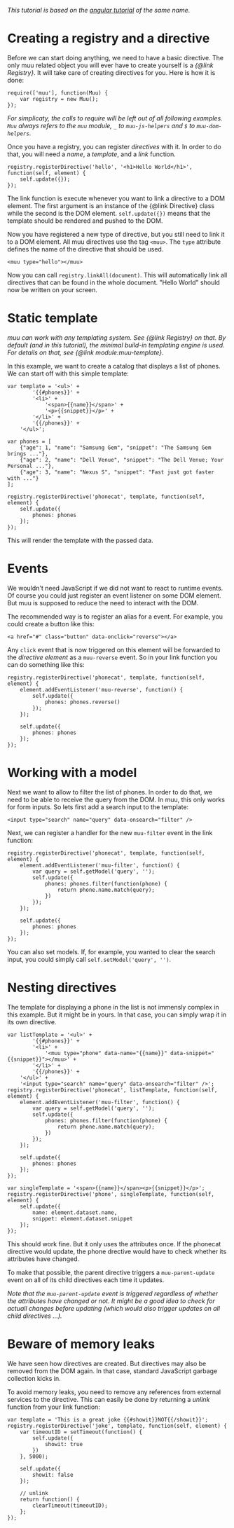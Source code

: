 *This tutorial is based on the [angular
tutorial](https://docs.angularjs.org/tutorial/) of the same name.*

# Creating a registry and a directive

Before we can start doing anything, we need to have a basic directive.  The
only muu related object you will ever have to create yourself is a *{@link
Registry}*.  It will take care of creating directives for you. Here is how it
is done:

    require(['muu'], function(Muu) {
        var registry = new Muu();
    });

*For simplicaty, the calls to require will be left out of all following
examples. `Muu` always refers to the `muu` module, `_` to `muu-js-helpers` and
`$` to `muu-dom-helpers`.*

Once you have a registry, you can register *directives* with it. In order to do
that, you will need a *name*, a *template*, and a *link* function.

    registry.registerDirective('hello', '<h1>Hello World</h1>', function(self, element) {
        self.update({});
    });

The link function is execute whenever you want to link a directive to a DOM
element. The first argument is an instance of the {@link Directive} class while
the second is the DOM element.  `self.update({})` means that the template
should be rendered and pushed to the DOM.

Now you have registered a new type of directive, but you still need to link it
to a DOM element. All muu directives use the tag `<muu>`. The `type` attribute
defines the name of the directive that should be used.

    <muu type="hello"></muu>

Now you can call `registry.linkAll(document)`. This will automatically link all
directives that can be found in the whole document. "Hello World" should now be
written on your screen.

# Static template

*muu can work with any templating system. See {@link Registry} on that. By
default (and in this tutorial), the minimal build-in templating engine is used.
For details on that, see {@link module:muu-template}.*

In this example, we want to create a catalog that displays a list of phones.
We can start off with this simple template:

    var template = '<ul>' +
            '{{#phones}}' +
            '<li>' +
                '<span>{{name}}</span>' +
                '<p>{{snippet}}</p>' +
            '</li>' +
            '{{/phones}}' +
        '</ul>';

    var phones = [
        {"age": 1, "name": "Samsung Gem", "snippet": "The Samsung Gem brings ..."},
        {"age": 2, "name": "Dell Venue", "snippet": "The Dell Venue; Your Personal ..."},
        {"age": 3, "name": "Nexus S", "snippet": "Fast just got faster with ..."}
    ];

    registry.registerDirective('phonecat', template, function(self, element) {
        self.update({
            phones: phones
        });
    });

This will render the template with the passed data.

# Events

We wouldn't need JavaScript if we did not want to react to runtime events. Of
course you could just register an event listener on some DOM element. But muu
is supposed to reduce the need to interact with the DOM.

The recommended way is to register an alias for a event. For example, you could
create a button like this:

    <a href="#" class="button" data-onclick="reverse"></a>

Any `click` event that is now triggered on this element will be forwarded to
the *directive element* as a `muu-reverse` event. So in your link function you
can do something like this:

    registry.registerDirective('phonecat', template, function(self, element) {
        element.addEventListener('muu-reverse', function() {
            self.update({
                phones: phones.reverse()
            });
        });

        self.update({
            phones: phones
        });
    });

# Working with a model

Next we want to allow to filter the list of phones. In order to do that, we
need to be able to receive the query from the DOM. In muu, this only works for
form inputs. So lets first add a search input to the template:

    <input type="search" name="query" data-onsearch="filter" />

Next, we can register a handler for the new `muu-filter` event in the link
function:

    registry.registerDirective('phonecat', template, function(self, element) {
        element.addEventListener('muu-filter', function() {
            var query = self.getModel('query', '');
            self.update({
                phones: phones.filter(function(phone) {
                    return phone.name.match(query);
                })
            });
        });

        self.update({
            phones: phones
        });
    });

You can also set models. If, for example, you wanted to clear the search input,
you could simply call `self.setModel('query', '')`.

# Nesting directives

The template for displaying a phone in the list is not immensly complex in this
example. But it might be in yours. In that case, you can simply wrap it in its
own directive.

    var listTemplate = '<ul>' +
            '{{#phones}}' +
            '<li>' +
                '<muu type="phone" data-name="{{name}}" data-snippet="{{snippet}}"></muu>' +
            '</li>' +
            '{{/phones}}' +
        '</ul>' +
        '<input type="search" name="query" data-onsearch="filter" />';
    registry.registerDirective('phonecat', listTemplate, function(self, element) {
        element.addEventListener('muu-filter', function() {
            var query = self.getModel('query', '');
            self.update({
                phones: phones.filter(function(phone) {
                    return phone.name.match(query);
                })
            });
        });

        self.update({
            phones: phones
        });
    });

    var singleTemplate = '<span>{{name}}</span><p>{{snippet}}</p>';
    registry.registerDirective('phone', singleTemplate, function(self, element) {
        self.update({
            name: element.dataset.name,
            snippet: element.dataset.snippet
        });
    });

This should work fine. But it only uses the attributes once. If the phonecat
directive would update, the phone drective would have to check whether its
attributes have changed.

To make that possible, the parent directive triggers a `muu-parent-update`
event on all of its child directives each time it updates.

*Note that the `muu-parent-update` event is triggered regardless of whether the
attributes have changed or not. It might be a good idea to check for actuall
changes before updating (which would also trigger updates on all child
directives ...).*

# Beware of memory leaks

We have seen how directives are created. But directives may also be removed
from the DOM again. In that case, standard JavaScript garbage collection kicks
in.

To avoid memory leaks, you need to remove any references from external services
to the directive. This can easily be done by returning a *unlink* function from
your link function:

    var template = 'This is a great joke {{#showit}}NOT{{/showit}}';
    registry.registerDirective('joke', template, function(self, element) {
        var timeoutID = setTimeout(function() {
            self.update({
                showit: true
            })
        }, 5000);

        self.update({
            showit: false
        });

        // unlink
        return function() {
            clearTimeout(timeoutID);
        };
    });
